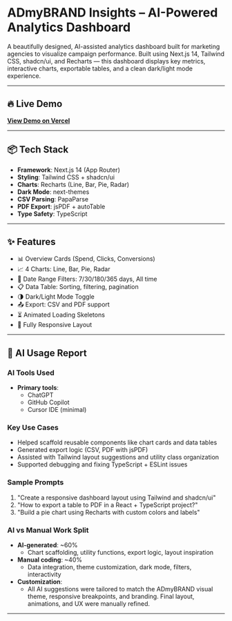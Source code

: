 # ADmyBRAND Insights – AI-Powered Analytics Dashboard

A beautifully designed, AI-assisted analytics dashboard built for marketing agencies to visualize campaign performance. Built using Next.js 14, Tailwind CSS, shadcn/ui, and Recharts — this dashboard displays key metrics, interactive charts, exportable tables, and a clean dark/light mode experience.

---

## 🔥 Live Demo  
[**View Demo on Vercel**](https://admybrand-insights-dashboard-9lal.vercel.app/)

---

## 📦 Tech Stack

- **Framework**: Next.js 14 (App Router)
- **Styling**: Tailwind CSS + shadcn/ui
- **Charts**: Recharts (Line, Bar, Pie, Radar)
- **Dark Mode**: next-themes
- **CSV Parsing**: PapaParse
- **PDF Export**: jsPDF + autoTable
- **Type Safety**: TypeScript

---

## ✨ Features

- 📊 Overview Cards (Spend, Clicks, Conversions)
- 📈 4 Charts: Line, Bar, Pie, Radar
- 📅 Date Range Filters: 7/30/180/365 days, All time
- 📋 Data Table: Sorting, filtering, pagination
- 🌗 Dark/Light Mode Toggle
- 📤 Export: CSV and PDF support
- ⏳ Animated Loading Skeletons
- 📱 Fully Responsive Layout

---

## 🤖 AI Usage Report

### AI Tools Used

- **Primary tools**:
  - ChatGPT
  - GitHub Copilot
  - Cursor IDE (minimal)

### Key Use Cases

- Helped scaffold reusable components like chart cards and data tables
- Generated export logic (CSV, PDF with jsPDF)
- Assisted with Tailwind layout suggestions and utility class organization
- Supported debugging and fixing TypeScript + ESLint issues

### Sample Prompts

1. "Create a responsive dashboard layout using Tailwind and shadcn/ui"
2. "How to export a table to PDF in a React + TypeScript project?"
3. "Build a pie chart using Recharts with custom colors and labels"

### AI vs Manual Work Split

- **AI-generated**: ~60%
  - Chart scaffolding, utility functions, export logic, layout inspiration
- **Manual coding**: ~40%
  - Data integration, theme customization, dark mode, filters, interactivity
- **Customization**:
  - All AI suggestions were tailored to match the ADmyBRAND visual theme, responsive breakpoints, and branding. Final layout, animations, and UX were manually refined.

---

